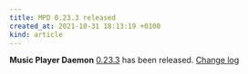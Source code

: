 ```yaml
---
title: MPD 0.23.3 released
created_at: 2021-10-31 18:13:19 +0100
kind: article
---
```


**Music Player Daemon** [0.23.3](http://www.musicpd.org/download/mpd/0.23/mpd-0.23.3.tar.xz) has been released.
[Change log](https://raw.githubusercontent.com/MusicPlayerDaemon/MPD/v0.23.3/NEWS)

